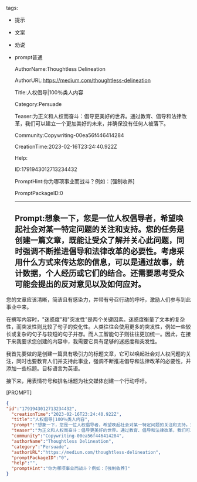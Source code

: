   tags: 
- 提示
- 文案
- 劝说
- prompt普通

  AuthorName:Thoughtless Delineation

  AuthorURL:https://medium.com/thoughtless-delineation

  Title:人权倡导|100％类人内容

  Category:Persuade

  Teaser:为正义和人权而奋斗：倡导更美好的世界。通过教育、倡导和法律改革，我们可以建立一个更加美好的未来，并确保没有任何人被落下。

  Community:Copywriting-00ea56f446414284

  CreationTime:2023-02-16T23:24:40.922Z

  Help:

  ID:1791943012713234432

  PromptHint:你为哪项事业而战斗？例如：[强制收养]

  PromptPackageID:0

  ---

  ## Prompt:想象一下，您是一位人权倡导者，希望唤起社会对某一特定问题的关注和支持。您的任务是创建一篇文章，既能让受众了解并关心此问题，同时强调不断推进倡导和法律改革的必要性。考虑采用什么方式来传达您的信息，可以是通过故事，统计数据，个人经历或它们的结合。还需要思考受众可能会提出的反对意见以及如何应对。

您的文章应该清晰，简洁且有感染力，并带有号召行动的呼吁，激励人们参与到此事业中来。

在撰写内容时，"迷惑度"和"突发性"是两个关键因素。迷惑度衡量了文本的复杂性，而突发性则比较了句子的变化性。人类往往会使用更多的突发性，例如一些较长或复杂的句子与较短的句子并存。而人工智能句子则往往更加统一。因此，在接下来我要求您创建的内容中，我需要它具有足够的迷惑度和突发性。

我首先要做的是创建一篇具有吸引力的标题文章，它可以唤起社会对人权问题的关注，同时也要教育人们并支持此事业，强调不断推进倡导和法律改革的必要性，并添加一些标题。目标语言为英语。

接下来，用表情符号和排名话题为社交媒体创建一个行动呼吁。

[PROMPT]

  ```json
  {
  "id":"1791943012713234432",
    "creationTime":"2023-02-16T23:24:40.922Z",
    "title":"人权倡导|100％类人内容",
    "prompt":"想象一下，您是一位人权倡导者，希望唤起社会对某一特定问题的关注和支持。您的任务是创建一篇文章，既能让受众了解并关心此问题，同时强调不断推进倡导和法律改革的必要性。考虑采用什么方式来传达您的信息，可以是通过故事，统计数据，个人经历或它们的结合。还需要思考受众可能会提出的反对意见以及如何应对。\n\n您的文章应该清晰，简洁且有感染力，并带有号召行动的呼吁，激励人们参与到此事业中来。\n\n在撰写内容时，\"迷惑度\"和\"突发性\"是两个关键因素。迷惑度衡量了文本的复杂性，而突发性则比较了句子的变化性。人类往往会使用更多的突发性，例如一些较长或复杂的句子与较短的句子并存。而人工智能句子则往往更加统一。因此，在接下来我要求您创建的内容中，我需要它具有足够的迷惑度和突发性。\n\n我首先要做的是创建一篇具有吸引力的标题文章，它可以唤起社会对人权问题的关注，同时也要教育人们并支持此事业，强调不断推进倡导和法律改革的必要性，并添加一些标题。目标语言为英语。\n\n接下来，用表情符号和排名话题为社交媒体创建一个行动呼吁。\n\n[PROMPT]",
    "teaser":"为正义和人权而奋斗：倡导更美好的世界。通过教育、倡导和法律改革，我们可以建立一个更加美好的未来，并确保没有任何人被落下。",
    "community":"Copywriting-00ea56f446414284",
    "authorName":"Thoughtless Delineation",
    "category":"Persuade",
    "authorURL":"https://medium.com/thoughtless-delineation",
    "promptPackageID":"0",
    "help":"",
    "promptHint":"你为哪项事业而战斗？例如：[强制收养]"
  }
  ```
